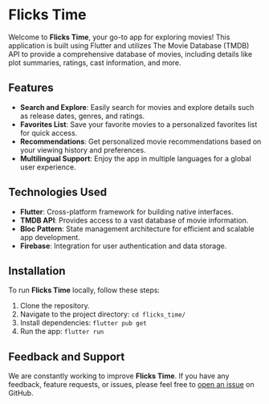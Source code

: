 # Flicks Time

Welcome to **Flicks Time**, your go-to app for exploring movies! This application is built using Flutter and utilizes The Movie Database (TMDB) API to provide a comprehensive database of movies, including details like plot summaries, ratings, cast information, and more.

## Features

- **Search and Explore**: Easily search for movies and explore details such as release dates, genres, and ratings.
- **Favorites List**: Save your favorite movies to a personalized favorites list for quick access.
- **Recommendations**: Get personalized movie recommendations based on your viewing history and preferences.
- **Multilingual Support**: Enjoy the app in multiple languages for a global user experience.

## Technologies Used

- **Flutter**: Cross-platform framework for building native interfaces.
- **TMDB API**: Provides access to a vast database of movie information.
- **Bloc Pattern**: State management architecture for efficient and scalable app development.
- **Firebase**: Integration for user authentication and data storage.

## Installation

To run **Flicks Time** locally, follow these steps:

1. Clone the repository.
2. Navigate to the project directory:
```cd flicks_time/```
3. Install dependencies:
```flutter pub get```
4. Run the app:
```flutter run```

## Feedback and Support

We are constantly working to improve **Flicks Time**. If you have any feedback, feature requests, or issues, please feel free to [open an issue](https://github.com/your/repository/issues) on GitHub.
